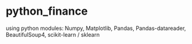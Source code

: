 # python_finance
using python modules:  Numpy, Matplotlib, Pandas, Pandas-datareader, BeautifulSoup4, scikit-learn / sklearn
